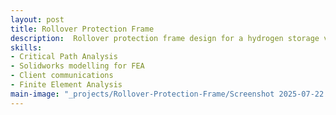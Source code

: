 ```yaml
---
layout: post
title: Rollover Protection Frame
description:  Rollover protection frame design for a hydrogen storage vessel. Design based on regulation, validated through analysis. Iterative design based on client requirements
skills: 
- Critical Path Analysis
- Solidworks modelling for FEA
- Client communications
- Finite Element Analysis
main-image: "_projects/Rollover-Protection-Frame/Screenshot 2025-07-22 161616.png"
---
```

